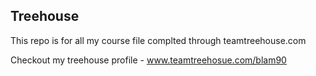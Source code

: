 ## Treehouse

This repo is for all my course file complted through teamtreehouse.com

Checkout my treehouse profile - www.teamtreehosue.com/blam90